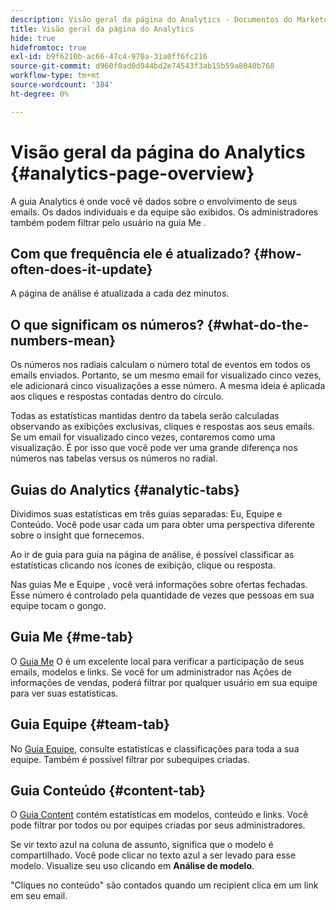 ```yaml
---
description: Visão geral da página do Analytics - Documentos do Marketo - Documentação do produto
title: Visão geral da página do Analytics
hide: true
hidefromtoc: true
exl-id: b9f6210b-ac66-47c4-970a-31a0ff6fc216
source-git-commit: d960f0ad0d944bd2e74543f3ab15b59a8040b768
workflow-type: tm+mt
source-wordcount: '384'
ht-degree: 0%

---
```


# Visão geral da página do Analytics {#analytics-page-overview}

A guia Analytics é onde você vê dados sobre o envolvimento de seus emails. Os dados individuais e da equipe são exibidos. Os administradores também podem filtrar pelo usuário na guia Me .

## Com que frequência ele é atualizado? {#how-often-does-it-update}

A página de análise é atualizada a cada dez minutos.

## O que significam os números? {#what-do-the-numbers-mean}

Os números nos radiais calculam o número total de eventos em todos os emails enviados. Portanto, se um mesmo email for visualizado cinco vezes, ele adicionará cinco visualizações a esse número. A mesma ideia é aplicada aos cliques e respostas contadas dentro do círculo.

Todas as estatísticas mantidas dentro da tabela serão calculadas observando as exibições exclusivas, cliques e respostas aos seus emails. Se um email for visualizado cinco vezes, contaremos como uma visualização. É por isso que você pode ver uma grande diferença nos números nas tabelas versus os números no radial.

## Guias do Analytics {#analytic-tabs}

Dividimos suas estatísticas em três guias separadas: Eu, Equipe e Conteúdo. Você pode usar cada um para obter uma perspectiva diferente sobre o insight que fornecemos.

Ao ir de guia para guia na página de análise, é possível classificar as estatísticas clicando nos ícones de exibição, clique ou resposta.

Nas guias Me e Equipe , você verá informações sobre ofertas fechadas. Esse número é controlado pela quantidade de vezes que pessoas em sua equipe tocam o gongo.

## Guia Me {#me-tab}

O [Guia Me](/help/marketo/product-docs/marketo-sales-insight/actions/analytics/understanding-the-me-tab.md) O é um excelente local para verificar a participação de seus emails, modelos e links. Se você for um administrador nas Ações de informações de vendas, poderá filtrar por qualquer usuário em sua equipe para ver suas estatísticas.

## Guia Equipe {#team-tab}

No [Guia Equipe](/help/marketo/product-docs/marketo-sales-insight/actions/analytics/understanding-the-team-tab.md), consulte estatísticas e classificações para toda a sua equipe. Também é possível filtrar por subequipes criadas.

## Guia Conteúdo {#content-tab}

O [Guia Content](/help/marketo/product-docs/marketo-sales-insight/actions/analytics/understanding-the-content-tab.md) contém estatísticas em modelos, conteúdo e links. Você pode filtrar por todos ou por equipes criadas por seus administradores.

Se vir texto azul na coluna de assunto, significa que o modelo é compartilhado. Você pode clicar no texto azul a ser levado para esse modelo. Visualize seu uso clicando em **Análise de modelo**.

&quot;Cliques no conteúdo&quot; são contados quando um recipient clica em um link em seu email.
